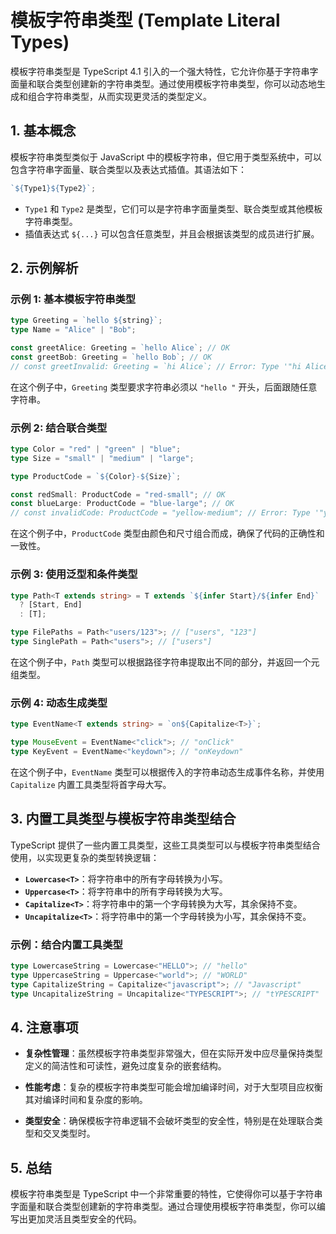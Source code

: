 # 模板字符串类型 (Template Literal Types)

模板字符串类型是 TypeScript 4.1 引入的一个强大特性，它允许你基于字符串字面量和联合类型创建新的字符串类型。通过使用模板字符串类型，你可以动态地生成和组合字符串类型，从而实现更灵活的类型定义。

## 1. **基本概念**

模板字符串类型类似于 JavaScript 中的模板字符串，但它用于类型系统中，可以包含字符串字面量、联合类型以及表达式插值。其语法如下：

```typescript
`${Type1}${Type2}`;
```

- `Type1` 和 `Type2` 是类型，它们可以是字符串字面量类型、联合类型或其他模板字符串类型。
- 插值表达式 `${...}` 可以包含任意类型，并且会根据该类型的成员进行扩展。

## 2. **示例解析**

### 示例 1: 基本模板字符串类型

```typescript
type Greeting = `hello ${string}`;
type Name = "Alice" | "Bob";

const greetAlice: Greeting = `hello Alice`; // OK
const greetBob: Greeting = `hello Bob`; // OK
// const greetInvalid: Greeting = `hi Alice`; // Error: Type '"hi Alice"' is not assignable to type 'Greeting'.
```

在这个例子中，`Greeting` 类型要求字符串必须以 `"hello "` 开头，后面跟随任意字符串。

### 示例 2: 结合联合类型

```typescript
type Color = "red" | "green" | "blue";
type Size = "small" | "medium" | "large";

type ProductCode = `${Color}-${Size}`;

const redSmall: ProductCode = "red-small"; // OK
const blueLarge: ProductCode = "blue-large"; // OK
// const invalidCode: ProductCode = "yellow-medium"; // Error: Type '"yellow-medium"' is not assignable to type 'ProductCode'.
```

在这个例子中，`ProductCode` 类型由颜色和尺寸组合而成，确保了代码的正确性和一致性。

### 示例 3: 使用泛型和条件类型

```typescript
type Path<T extends string> = T extends `${infer Start}/${infer End}`
  ? [Start, End]
  : [T];

type FilePaths = Path<"users/123">; // ["users", "123"]
type SinglePath = Path<"users">; // ["users"]
```

在这个例子中，`Path` 类型可以根据路径字符串提取出不同的部分，并返回一个元组类型。

### 示例 4: 动态生成类型

```typescript
type EventName<T extends string> = `on${Capitalize<T>}`;

type MouseEvent = EventName<"click">; // "onClick"
type KeyEvent = EventName<"keydown">; // "onKeydown"
```

在这个例子中，`EventName` 类型可以根据传入的字符串动态生成事件名称，并使用 `Capitalize` 内置工具类型将首字母大写。

## 3. **内置工具类型与模板字符串类型结合**

TypeScript 提供了一些内置工具类型，这些工具类型可以与模板字符串类型结合使用，以实现更复杂的类型转换逻辑：

- **`Lowercase<T>`**：将字符串中的所有字母转换为小写。
- **`Uppercase<T>`**：将字符串中的所有字母转换为大写。
- **`Capitalize<T>`**：将字符串中的第一个字母转换为大写，其余保持不变。
- **`Uncapitalize<T>`**：将字符串中的第一个字母转换为小写，其余保持不变。

### 示例：结合内置工具类型

```typescript
type LowercaseString = Lowercase<"HELLO">; // "hello"
type UppercaseString = Uppercase<"world">; // "WORLD"
type CapitalizeString = Capitalize<"javascript">; // "Javascript"
type UncapitalizeString = Uncapitalize<"TYPESCRIPT">; // "tYPESCRIPT"
```

## 4. **注意事项**

- **复杂性管理**：虽然模板字符串类型非常强大，但在实际开发中应尽量保持类型定义的简洁性和可读性，避免过度复杂的嵌套结构。
- **性能考虑**：复杂的模板字符串类型可能会增加编译时间，对于大型项目应权衡其对编译时间和复杂度的影响。

- **类型安全**：确保模板字符串逻辑不会破坏类型的安全性，特别是在处理联合类型和交叉类型时。

## 5. **总结**

模板字符串类型是 TypeScript 中一个非常重要的特性，它使得你可以基于字符串字面量和联合类型创建新的字符串类型。通过合理使用模板字符串类型，你可以编写出更加灵活且类型安全的代码。
